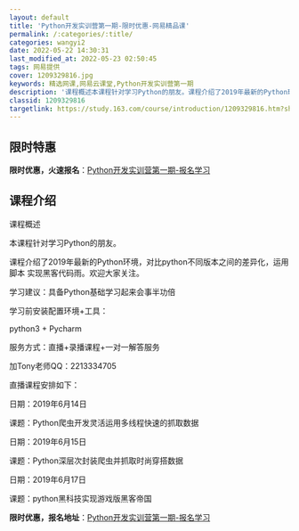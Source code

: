 ```yaml
---
layout: default
title: 'Python开发实训营第一期-限时优惠-网易精品课'
permalink: /:categories/:title/
categories: wangyi2
date: 2022-05-22 14:30:31
last_modified_at: 2022-05-23 02:50:45
tags: 网易提供
cover: 1209329816.jpg
keywords: 精选网课,网易云课堂,Python开发实训营第一期
description: '课程概述本课程针对学习Python的朋友。课程介绍了2019年最新的Python环境，对比python不同版本之间的差异'
classid: 1209329816
targetlink: https://study.163.com/course/introduction/1209329816.htm?share=1&shareId=1025206652&utm_campaign=share&utm_medium=iphoneShare&utm_source=&utm_u=1025206652
---
```


## 限时特惠

**限时优惠，火速报名**：[Python开发实训营第一期-报名学习](https://study.163.com/course/introduction/1209329816.htm?share=1&shareId=1025206652&utm_campaign=share&utm_medium=iphoneShare&utm_source=&utm_u=1025206652)

## 课程介绍

课程概述

本课程针对学习Python的朋友。

课程介绍了2019年最新的Python环境，对比python不同版本之间的差异化，运用脚本 实现黑客代码雨。欢迎大家关注。



学习建议：具备Python基础学习起来会事半功倍

学习前安装配置环境+工具：

  python3 + Pycharm



服务方式：直播+录播课程+一对一解答服务

加Tony老师QQ：2213334705



直播课程安排如下：



日期：2019年6月14日

课题：Python爬虫开发灵活运用多线程快速的抓取数据



日期：2019年6月15日

课题：Python深层次封装爬虫并抓取时尚穿搭数据



日期：2019年6月17日

课题：python黑科技实现游戏版黑客帝国

**限时优惠，报名地址**：[Python开发实训营第一期-报名学习](https://study.163.com/course/introduction/1209329816.htm?share=1&shareId=1025206652&utm_campaign=share&utm_medium=iphoneShare&utm_source=&utm_u=1025206652)

